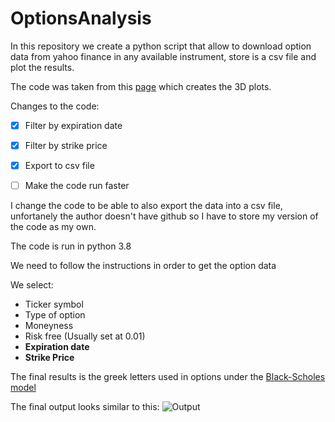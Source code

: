 # OptionsAnalysis

In this repository we create a python script that allow to download option data from yahoo finance in any available instrument, store is a csv file and plot the results. 

The code was taken from this [page](https://www.reddit.com/r/options/comments/gvmluu/thought_id_share_a_project_i_just_finished_3d/?utm_medium=android_app&utm_source=share) which creates the 3D plots. 

Changes to the code:

- [x] Filter by expiration date
- [x] Filter by strike price
- [x] Export to csv file
- [ ] Make the code run faster  


I change the code to be able to also export the data into a csv file, unfortanely the author doesn't have github so I have to store my version of the code as my own.

The code is run in python 3.8

We need to follow the instructions in order to get the option data

We select:
- Ticker symbol
- Type of option
- Moneyness
- Risk free (Usually set at 0.01)
- **Expiration date**
- **Strike Price**

The final results is the greek letters used in options under the [Black-Scholes model](https://en.wikipedia.org/wiki/Greeks_(finance)#Formulas_for_European_option_Greeks)

The final output looks similar to this:
![Output](https://user-images.githubusercontent.com/46135649/144330301-3d983ba4-96e4-400b-ab16-c10b33114b3e.png)




